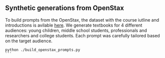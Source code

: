 ## Synthetic generations from OpenStax

To build prompts from the OpenStax, the dataset with the course iutline and introductions is avilable [here](https://huggingface.co/datasets/HuggingFaceTB/openstax_paragraphs). We generate textbooks for 4 different audiences: young children, middle school students, professionals and researchers and college students. Each prompt was carefully tailored based on the target audience.  
````
python ./build_openstax_prompts.py 
```